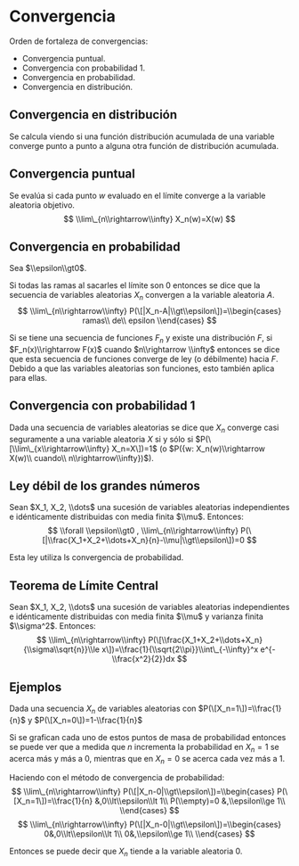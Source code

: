 # Convergencia

Orden de fortaleza de convergencias:

- Convergencia puntual.
- Convergencia con probabilidad 1.
- Convergencia en probabilidad.
- Convergencia en distribución.

## Convergencia en distribución

Se calcula viendo si una función distribución acumulada de una variable converge
punto a punto a alguna otra función de distribución acumulada.

## Convergencia puntual

Se evalúa si cada punto $w$ evaluado en el límite converge a la variable
aleatoria objetivo. $$ \\lim\_{n\\rightarrow\\infty} X_n(w)=X(w) $$

## Convergencia en probabilidad

Sea $\\epsilon\\gt0$.

Si todas las ramas al sacarles el límite son 0 entonces se dice que la secuencia
de variables aleatorias $X_n$ convergen a la variable aleatoria $A$. $$
\\lim\_{n\\rightarrow\\infty} P(\[|X_n-A|\\gt\\epsilon\])=\\begin{cases} ramas\\
de\\ epsilon \\end{cases} $$

Si se tiene una secuencia de funciones $F_n$ y existe una distribución $F$, si
$F_n(x)\\rightarrow F(x)$ cuando $n\\rightarrow \\infty$ entonces se dice que
esta secuencia de funciones converge de ley (o débilmente) hacia $F$. Debido a
que las variables aleatorias son funciones, esto también aplica para ellas.

## Convergencia con probabilidad 1

Dada una secuencia de variables aleatorias se dice que $X_n$ converge casi
seguramente a una variable aleatoria $X$ si y sólo si
$P(\[\\lim\_{x\\rightarrow\\infty} X_n=X\])=1$ (o $P({w: X_n(w)\\rightarrow
X(w)\\ cuando\\ n\\rightarrow\\infty})$).

## Ley débil de los grandes números

Sean $X_1, X_2, \\dots$ una sucesión de variables aleatorias independientes e
idénticamente distribuidas con media finita $\\mu$. Entonces: $$ \\forall
\\epsilon\\gt0 , \\lim\_{n\\rightarrow\\infty}
P(\[|\\frac{X_1+X_2+\\dots+X_n}{n}-\\mu|\\gt\\epsilon\])=0 $$

Esta ley utiliza ls convergencia de probabilidad.

## Teorema de Límite Central

Sean $X_1, X_2, \\dots$ una sucesión de variables aleatorias independientes e
idénticamente distribuidas con media finita $\\mu$ y varianza finita
$\\sigma^2$. Entonces: $$ \\lim\_{n\\rightarrow\\infty}
P(\[\\frac{X_1+X_2+\\dots+X_n}{\\sigma\\sqrt{n}}\\le
x\])=\\frac{1}{\\sqrt{2\\pi}}\\int\_{-\\infty}^x e^{-\\frac{x^2}{2}}dx $$

## Ejemplos

Dada una secuencia ${X_n}$ de variables aleatorias con
$P(\[X_n=1\])=\\frac{1}{n}$ y $P(\[X_n=0\])=1-\\frac{1}{n}$

Si se grafican cada uno de estos puntos de masa de probabilidad entonces se
puede ver que a medida que $n$ incrementa la probabilidad en $X_n=1$ se acerca
más y más a 0, mientras que en $X_n=0$ se acerca cada vez más a 1.

Haciendo con el método de convergencia de probabilidad: $$
\\lim\_{n\\rightarrow\\infty} P(\[|X_n-0|\\gt\\epsilon\])=\\begin{cases}
P(\[X_n=1\])=\\frac{1}{n} &,0\\lt\\epsilon\\lt 1\\ P(\\empty)=0 &,\\epsilon\\ge
1\\ \\end{cases} $$ $$ \\lim\_{n\\rightarrow\\infty}
P(\[|X_n-0|\\gt\\epsilon\])=\\begin{cases} 0&,0\\lt\\epsilon\\lt 1\\
0&,\\epsilon\\ge 1\\ \\end{cases} $$

Entonces se puede decir que $X_n$ tiende a la variable aleatoria $0$.

